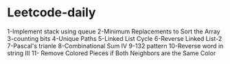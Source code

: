 # Leetcode-daily
1-Implement stack using queue 
2-Minimum Replacements to Sort the Array
3-counting bits
4-Unique Paths
5-Linked List Cycle
6-Reverse Linked List-2
7-Pascal's trianle
8-Combinational Sum IV
9-132 pattern
10-Reverse word in string III
11- Remove Colored Pieces if Both Neighbors are the Same Color
